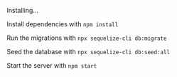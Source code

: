 Installing...

Install dependencies with `npm install`

Run the migrations with `npx sequelize-cli db:migrate`

Seed the database with `npx sequelize-cli db:seed:all`

Start the server with `npm start`
